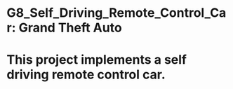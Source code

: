 # G8_Self_Driving_Remote_Control_Car: Grand Theft Auto
# This project implements a self driving remote control car.
